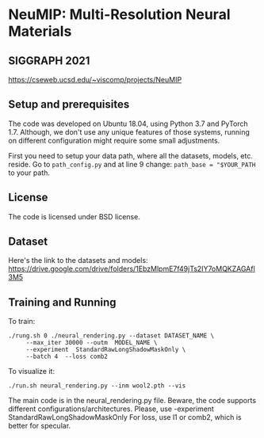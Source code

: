 # NeuMIP: Multi-Resolution Neural Materials
## SIGGRAPH 2021



https://cseweb.ucsd.edu/~viscomp/projects/NeuMIP

## Setup and prerequisites 

The code was developed on Ubuntu 18.04, using Python 3.7 and PyTorch 1.7.
Although, we don't use any unique features of those systems, running on different configuration might require some small adjustments.

First you need to setup your data path, where all the datasets, models, etc. reside. Go to `path_config.py` and at line 9 change:
```path_base = "$YOUR_PATH``` to your path. 

## License
The code is licensed under BSD license. 


## Dataset
Here's the link to the datasets and models:
https://drive.google.com/drive/folders/1EbzMlpmE7f49jTs2IY7oMQKZAGAfl3M5

## Training and Running

To train:
```
./rung.sh 0 ./neural_rendering.py --dataset DATASET_NAME \
     --max_iter 30000 --outm  MODEL_NAME \
     --experiment  StandardRawLongShadowMaskOnly \
     --batch 4  --loss comb2
 ```

 To visualize it:
```
./run.sh neural_rendering.py --inm wool2.pth --vis 
```


The main code is in the neural_rendering.py file. Beware, the code supports different configurations/architectures. Please, use  -experiment  StandardRawLongShadowMaskOnly 
For loss, use l1 or comb2, which is better for specular.